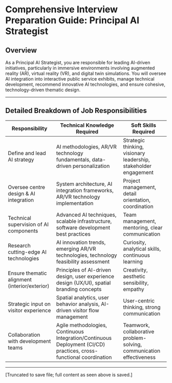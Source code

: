 
# Comprehensive Interview Preparation Guide: Principal AI Strategist

## Overview

As a Principal AI Strategist, you are responsible for leading AI-driven initiatives, particularly in immersive environments involving augmented reality (AR), virtual reality (VR), and digital twin simulations. You will oversee AI integration into interactive public service exhibits, manage technical development, recommend innovative AI technologies, and ensure cohesive, technology-driven thematic design.

---

## Detailed Breakdown of Job Responsibilities

| Responsibility | Technical Knowledge Required | Soft Skills Required |
|----------------|------------------------------|----------------------|
| Define and lead AI strategy | AI methodologies, AR/VR technology fundamentals, data-driven personalization | Strategic thinking, visionary leadership, stakeholder engagement |
| Oversee centre design & AI integration | System architecture, AI integration frameworks, AR/VR technology implementation | Project management, detail orientation, coordination |
| Technical supervision of AI components | Advanced AI techniques, scalable infrastructure, software development best practices | Team management, mentoring, clear communication |
| Research cutting-edge AI technologies | AI innovation trends, emerging AR/VR technologies, technology feasibility assessment | Curiosity, analytical skills, continuous learning |
| Ensure thematic alignment (interior/exterior) | Principles of AI-driven design, user experience design (UX/UI), spatial branding concepts | Creativity, aesthetic sensibility, empathy |
| Strategic input on visitor experience | Spatial analytics, user behavior analysis, AI-driven visitor flow management | User-centric thinking, strong communication |
| Collaboration with development teams | Agile methodologies, Continuous Integration/Continuous Deployment (CI/CD) practices, cross-functional coordination | Teamwork, collaborative problem-solving, communication effectiveness |

---

[Truncated to save file; full content as seen above is saved.]
